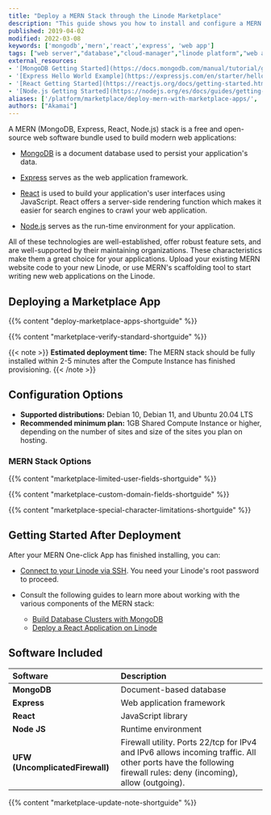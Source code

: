 ```yaml
---
title: "Deploy a MERN Stack through the Linode Marketplace"
description: "This guide shows you how to install and configure a MERN (MongoDB, Express, React, Node.js) stack on a Linode using our One-Click Marketplace App."
published: 2019-04-02
modified: 2022-03-08
keywords: ['mongodb','mern','react','express', 'web app']
tags: ["web server","database","cloud-manager","linode platform","web applications","marketplace"]
external_resources:
- '[MongoDB Getting Started](https://docs.mongodb.com/manual/tutorial/getting-started/)'
- '[Express Hello World Example](https://expressjs.com/en/starter/hello-world.html)'
- '[React Getting Started](https://reactjs.org/docs/getting-started.html)'
- '[Node.js Getting Started](https://nodejs.org/es/docs/guides/getting-started-guide/)'
aliases: ['/platform/marketplace/deploy-mern-with-marketplace-apps/', '/platform/one-click/deploy-mern-with-one-click-apps/', '/guides/deploy-mern-with-one-click-apps/','/guides/deploy-mern-with-marketplace-apps/','/guides/mern-stack-marketplace-app/']
authors: ["Akamai"]
---
```


A MERN (MongoDB, Express, React, Node.js) stack is a free and open-source web software bundle used to build modern web applications:

- [MongoDB](https://www.mongodb.com/) is a document database used to persist your application's data.

- [Express](https://expressjs.com/) serves as the web application framework.

- [React](https://reactjs.org/) is used to build your application's user interfaces using JavaScript. React offers a server-side rendering function which makes it easier for search engines to crawl your web application.

- [Node.js](https://nodejs.org/en/about/) serves as the run-time environment for your application.

All of these technologies are well-established, offer robust feature sets, and are well-supported by their maintaining organizations. These characteristics make them a great choice for your applications. Upload your existing MERN website code to your new Linode, or use MERN's scaffolding tool to start writing new web applications on the Linode.

## Deploying a Marketplace App

{{% content "deploy-marketplace-apps-shortguide" %}}

{{% content "marketplace-verify-standard-shortguide" %}}

{{< note >}}
**Estimated deployment time:** The MERN stack should be fully installed within 2-5 minutes after the Compute Instance has finished provisioning.
{{< /note >}}

## Configuration Options

- **Supported distributions:** Debian 10, Debian 11, and Ubuntu 20.04 LTS
- **Recommended minimum plan:** 1GB Shared Compute Instance or higher, depending on the number of sites and size of the sites you plan on hosting.

### MERN Stack Options

{{% content "marketplace-limited-user-fields-shortguide" %}}

{{% content "marketplace-custom-domain-fields-shortguide" %}}

{{% content "marketplace-special-character-limitations-shortguide" %}}

## Getting Started After Deployment

After your MERN One-click App has finished installing, you can:

- [Connect to your Linode via SSH](/docs/products/compute/compute-instances/guides/set-up-and-secure/#connect-to-the-instance). You need your Linode's root password to proceed.

- Consult the following guides to learn more about working with the various components of the MERN stack:

    - [Build Database Clusters with MongoDB](/docs/guides/build-database-clusters-with-mongodb/)
    - [Deploy a React Application on Linode](/docs/guides/how-to-deploy-a-react-app-on-debian-10/)

## Software Included

| **Software** | **Description** |
|:--------------|:------------|
| **MongoDB** | Document-based database |
| **Express** | Web application framework |
| **React** | JavaScript library |
| **Node JS** | Runtime environment |
| **UFW (UncomplicatedFirewall)** | Firewall utility. Ports 22/tcp for IPv4 and IPv6 allows incoming traffic. All other ports have the following firewall rules: deny (incoming), allow (outgoing). |

{{% content "marketplace-update-note-shortguide" %}}
